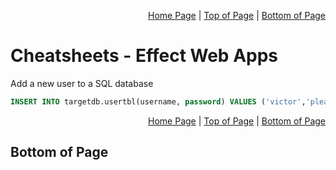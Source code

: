 <p align="right">
  <a href="/README.md">Home Page</a> |
  <a href="/CheatSheets/5_effect_web_apps.md">Top of Page</a> |
  <a href="/CheatSheets/5_effect_web_apps.md#bottom-of-page">Bottom of Page</a>
</p>

# Cheatsheets - Effect Web Apps
Add a new user to a SQL database
```sql
INSERT INTO targetdb.usertbl(username, password) VALUES ('victor','please');
```

<p align="right">
  <a href="/README.md">Home Page</a> |
  <a href="/CheatSheets/5_effect_web_apps.md">Top of Page</a> |
  <a href="/CheatSheets/5_effect_web_apps.md#bottom-of-page">Bottom of Page</a>
</p>

## Bottom of Page
